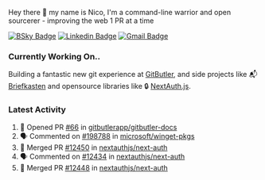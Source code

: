 
Hey there 👋 my name is Nico, I'm a command-line warrior and open sourcerer - improving the web 1 PR at a time

[![BSky Badge](https://img.shields.io/badge/-%20%40ndo.dev%20-%200285FF?style=flat-square&logo=bluesky&color=%23161e27)](https://bsky.app/profile/ndo.dev) [![Linkedin Badge](https://img.shields.io/badge/-ndom91-blue?style=flat-square&logo=Linkedin&logoColor=white&link=https://www.linkedin.com/in/ndom91/)](https://www.linkedin.com/in/ndom91/) [![Gmail Badge](https://img.shields.io/badge/-yo@ndo.dev-c14438?style=flat-square&logo=mail.ru&logoColor=white&link=mailto:yo@ndo.dev)](mailto:yo@ndo.dev)

### Currently Working On..

Building a fantastic new git experience at [GitButler](https://github.com/gitbutlerapp), and side projects like 📬 [Briefkasten](https://briefkastenhq.com) and opensource libraries like 🔒 [NextAuth.js](https://github.com/nextauthjs/next-auth).

<!--START_SECTION_PROFILE_VIEWS:readme-info-->
<!--END_SECTION_PROFILE_VIEWS:readme-info-->

<!--START_SECTION_DAILY_COMMIT:readme-info-->
<!--END_SECTION_DAILY_COMMIT:readme-info-->

<!--START_SECTION_WEEKLY_COMMIT:readme-info-->
<!--END_SECTION_WEEKLY_COMMIT:readme-info-->

### Latest Activity

<!--START_SECTION:activity-->
1. 💪 Opened PR [#66](https://github.com/gitbutlerapp/gitbutler-docs/pull/66) in [gitbutlerapp/gitbutler-docs](https://github.com/gitbutlerapp/gitbutler-docs)
2. 🗣 Commented on [#198788](https://github.com/microsoft/winget-pkgs/pull/198788#issuecomment-2567852717) in [microsoft/winget-pkgs](https://github.com/microsoft/winget-pkgs)
3. 🎉 Merged PR [#12450](https://github.com/nextauthjs/next-auth/pull/12450) in [nextauthjs/next-auth](https://github.com/nextauthjs/next-auth)
4. 🗣 Commented on [#12434](https://github.com/nextauthjs/next-auth/pull/12434#issuecomment-2566528614) in [nextauthjs/next-auth](https://github.com/nextauthjs/next-auth)
5. 🎉 Merged PR [#12448](https://github.com/nextauthjs/next-auth/pull/12448) in [nextauthjs/next-auth](https://github.com/nextauthjs/next-auth)
<!--END_SECTION:activity-->
